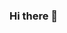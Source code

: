 ### Hi there 👋

<!--
**lunchbox9037/lunchbox9037** is a ✨ _special_ ✨ repository because its `README.md` (this file) appears on your GitHub profile.

I'm Stan, an iOS developer currently open to work. I have two apps on the App Store:
### StreamHunter https://apps.apple.com/us/app/streamhunter/id1556698910
### RideTribe https://apps.apple.com/us/app/ridetribe/id1561284740

- 🔭 I’m currently working on adding features to StreamHunter
- 🌱 I’m currently learning DataStructures, Diffable Data Source, HomeKit.
- 📫 How to reach me: lunchbox9037@gmail.com
- ⚡ Fun fact: I am from Texas but have been snowboarding for over 12 years.
-->
